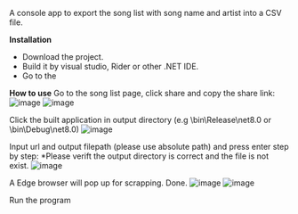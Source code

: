 A console app to export the song list with song name and artist into a CSV file.

**Installation**
* Download the project.
* Build it by visual studio, Rider or other .NET IDE.
* Go to the 

**How to use**
Go to the song list page, click share and copy the share link:
![image](https://github.com/user-attachments/assets/37bc3925-5470-4b7b-b14f-21f547cc6f3a)
![image](https://github.com/user-attachments/assets/e8b392a4-5f80-4874-a901-606a65ca5fa3)

Click the built application in output directory (e.g <project root>\bin\Release\net8.0 or <project root>\bin\Debug\net8.0)
![image](https://github.com/user-attachments/assets/7865a294-41f0-47f6-b740-d05089f73dd1)

Input url and output filepath (please use absolute path) and press enter step by step:
*Please verift the output directory is correct and the file is not exist.
![image](https://github.com/user-attachments/assets/f44b7fac-dd93-4b11-8367-6350a2db4a6a)

A Edge browser will pop up for scrapping.
Done.
![image](https://github.com/user-attachments/assets/a0e5c906-3185-47ba-ae72-68dec5f8f95d)
![image](https://github.com/user-attachments/assets/0cabaf82-760b-4499-b798-ef840075bd9f)



Run the program
